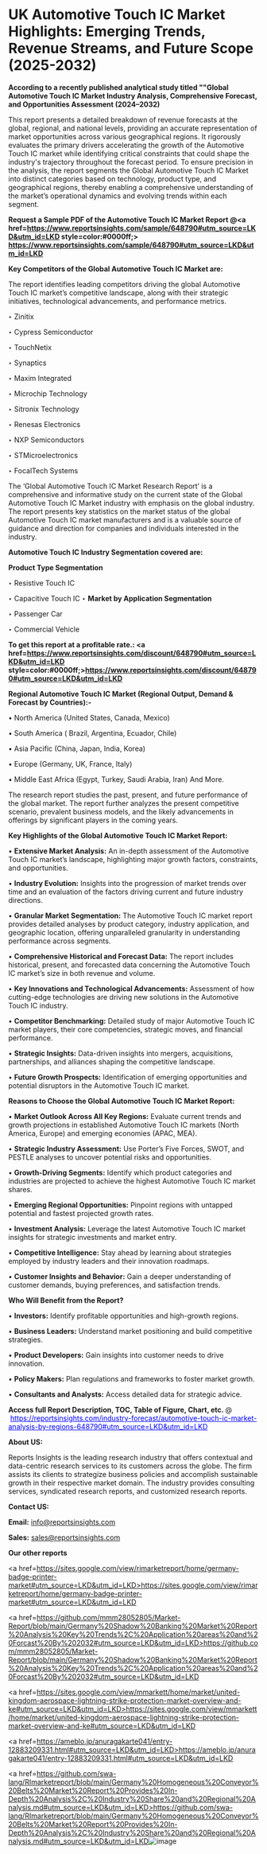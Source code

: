 # UK Automotive Touch IC Market Highlights: Emerging Trends, Revenue Streams, and Future Scope (2025-2032)

<strong>According to a recently published analytical study titled ""Global Automotive Touch IC Market Industry Analysis, Comprehensive Forecast, and Opportunities Assessment (2024–2032)</strong>

This report presents a detailed breakdown of revenue forecasts at the global, regional, and national levels, providing an accurate representation of market opportunities across various geographical regions. It rigorously evaluates the primary drivers accelerating the growth of the Automotive Touch IC market while identifying critical constraints that could shape the industry's trajectory throughout the forecast period. To ensure precision in the analysis, the report segments the Global Automotive Touch IC Market into distinct categories based on technology, product type, and geographical regions, thereby enabling a comprehensive understanding of the market’s operational dynamics and evolving trends within each segment.

<strong>Request a Sample PDF of the Automotive Touch IC Market Report </strong><strong>@<a href=https://www.reportsinsights.com/sample/648790#utm_source=LKD&utm_id=LKD style=color:#0000ff;> https://www.reportsinsights.com/sample/648790#utm_source=LKD&utm_id=LKD</a></strong></font>

<strong>Key Competitors of the Global Automotive Touch IC Market are:</strong>

The report identifies leading competitors driving the global Automotive Touch IC market’s competitive landscape, along with their strategic initiatives, technological advancements, and performance metrics.

‣ Zinitix

‣ Cypress Semiconductor

‣ TouchNetix

‣ Synaptics

‣ Maxim Integrated

‣ Microchip Technology

‣ Sitronix Technology

‣ Renesas Electronics

‣ NXP Semiconductors

‣ STMicroelectronics

‣ FocalTech Systems

The ‘Global Automotive Touch IC Market Research Report’ is a comprehensive and informative study on the current state of the Global Automotive Touch IC Market industry with emphasis on the global industry. The report presents key statistics on the market status of the global Automotive Touch IC market manufacturers and is a valuable source of guidance and direction for companies and individuals interested in the industry.

<strong>Automotive Touch IC Industry Segmentation covered are:</strong>

<strong>Product Type Segmentation</strong>

‣ Resistive Touch IC

‣ Capacitive Touch IC
‣ 
<strong>Market by Application Segmentation</strong>

‣ Passenger Car

‣ Commercial Vehicle

<strong>To get this report at a profitable rate.: <a href=https://www.reportsinsights.com/discount/648790#utm_source=LKD&utm_id=LKD style=color:#0000ff;>https://www.reportsinsights.com/discount/648790#utm_source=LKD&utm_id=LKD</a></strong></font>

<strong>Regional Automotive Touch IC Market (Regional Output, Demand &amp; Forecast by Countries):-</strong>

• North America (United States, Canada, Mexico)

• South America ( Brazil, Argentina, Ecuador, Chile)

• Asia Pacific (China, Japan, India, Korea)

• Europe (Germany, UK, France, Italy)

• Middle East Africa (Egypt, Turkey, Saudi Arabia, Iran) And More.

The research report studies the past, present, and future performance of the global market. The report further analyzes the present competitive scenario, prevalent business models, and the likely advancements in offerings by significant players in the coming years.

<strong>Key Highlights of the Global Automotive Touch IC Market Report:</strong>

• <strong>Extensive Market Analysis:</strong> An in-depth assessment of the Automotive Touch IC market’s landscape, highlighting major growth factors, constraints, and opportunities.

• <strong>Industry Evolution:</strong> Insights into the progression of market trends over time and an evaluation of the factors driving current and future industry directions.

• <strong>Granular Market Segmentation:</strong> The Automotive Touch IC market report provides detailed analyses by product category, industry application, and geographic location, offering unparalleled granularity in understanding performance across segments.

• <strong>Comprehensive Historical and Forecast Data:</strong> The report includes historical, present, and forecasted data concerning the Automotive Touch IC market’s size in both revenue and volume.

• <strong>Key Innovations and Technological Advancements:</strong> Assessment of how cutting-edge technologies are driving new solutions in the Automotive Touch IC industry.

• <strong>Competitor Benchmarking:</strong> Detailed study of major Automotive Touch IC market players, their core competencies, strategic moves, and financial performance.

• <strong>Strategic Insights:</strong> Data-driven insights into mergers, acquisitions, partnerships, and alliances shaping the competitive landscape.

• <strong>Future Growth Prospects:</strong> Identification of emerging opportunities and potential disruptors in the Automotive Touch IC market.

<strong>Reasons to Choose the Global Automotive Touch IC Market Report:</strong>

• <strong>Market Outlook Across All Key Regions:</strong> Evaluate current trends and growth projections in established Automotive Touch IC markets (North America, Europe) and emerging economies (APAC, MEA).

• <strong>Strategic Industry Assessment:</strong> Use Porter’s Five Forces, SWOT, and PESTLE analyses to uncover potential risks and opportunities.

• <strong>Growth-Driving Segments:</strong> Identify which product categories and industries are projected to achieve the highest Automotive Touch IC market shares.

• <strong>Emerging Regional Opportunities:</strong> Pinpoint regions with untapped potential and fastest projected growth rates.

• <strong>Investment Analysis:</strong> Leverage the latest Automotive Touch IC market insights for strategic investments and market entry.

• <strong>Competitive Intelligence:</strong> Stay ahead by learning about strategies employed by industry leaders and their innovation roadmaps.

• <strong>Customer Insights and Behavior:</strong> Gain a deeper understanding of customer demands, buying preferences, and satisfaction trends.

<strong>Who Will Benefit from the Report?</strong>

• <strong>Investors:</strong> Identify profitable opportunities and high-growth regions.

• <strong>Business Leaders:</strong> Understand market positioning and build competitive strategies.

• <strong>Product Developers:</strong> Gain insights into customer needs to drive innovation.

• <strong>Policy Makers:</strong> Plan regulations and frameworks to foster market growth.

• <strong>Consultants and Analysts:</strong> Access detailed data for strategic advice.
</ul>
<strong>Access full Report Description, TOC, Table of Figure, Chart, etc. </strong>@  <a href=https://reportsinsights.com/industry-forecast/automotive-touch-ic-market-analysis-by-regions-648790#utm_source=LKD&utm_id=LKD style=color:#0000ff;>https://reportsinsights.com/industry-forecast/automotive-touch-ic-market-analysis-by-regions-648790#utm_source=LKD&utm_id=LKD</a></font>

<strong><strong>About US</strong>:</strong>

Reports Insights is the leading research industry that offers contextual and data-centric research services to its customers across the globe. The firm assists its clients to strategize business policies and accomplish sustainable growth in their respective market domain. The industry provides consulting services, syndicated research reports, and customized research reports.

<strong>Contact US:</strong>

<p class=""""><b>Email:</b> <a href=mailto:info@reportsinsights.com>info@reportsinsights.com</a></p>
<p class=""""><b>Sales:</b> <a href=mailto:sales@reportsinsights.com>sales@reportsinsights.com</a></p>

<strong>Our other reports</strong>

<a href=https://sites.google.com/view/rimarketreport/home/germany-badge-printer-market#utm_source=LKD&utm_id=LKD>https://sites.google.com/view/rimarketreport/home/germany-badge-printer-market#utm_source=LKD&utm_id=LKD</a>

<a href=https://github.com/mmm28052805/Market-Report/blob/main/Germany%20Shadow%20Banking%20Market%20Report%20Analysis%20Key%20Trends%2C%20Application%20areas%20and%20Forcast%20By%202032#utm_source=LKD&utm_id=LKD>https://github.com/mmm28052805/Market-Report/blob/main/Germany%20Shadow%20Banking%20Market%20Report%20Analysis%20Key%20Trends%2C%20Application%20areas%20and%20Forcast%20By%202032#utm_source=LKD&utm_id=LKD</a>

<a href=https://sites.google.com/view/mmarkett/home/market/united-kingdom-aerospace-lightning-strike-protection-market-overview-and-ke#utm_source=LKD&utm_id=LKD>https://sites.google.com/view/mmarkett/home/market/united-kingdom-aerospace-lightning-strike-protection-market-overview-and-ke#utm_source=LKD&utm_id=LKD</a>

<a href=https://ameblo.jp/anuragakarte041/entry-12883209331.html#utm_source=LKD&utm_id=LKD>https://ameblo.jp/anuragakarte041/entry-12883209331.html#utm_source=LKD&utm_id=LKD</a>

<a href=https://github.com/swa-lang/RImarketreport/blob/main/Germany%20Homogeneous%20Conveyor%20Belts%20Market%20Report%20Provides%20In-Depth%20Analysis%2C%20Industry%20Share%20and%20Regional%20Analysis.md#utm_source=LKD&utm_id=LKD>https://github.com/swa-lang/RImarketreport/blob/main/Germany%20Homogeneous%20Conveyor%20Belts%20Market%20Report%20Provides%20In-Depth%20Analysis%2C%20Industry%20Share%20and%20Regional%20Analysis.md#utm_source=LKD&utm_id=LKD</a>![image](https://github.com/user-attachments/assets/a6924cd8-672b-42a7-8b67-a737bb5366d9)
